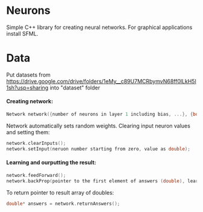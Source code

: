 # Neurons
Simple C++ library for creating neural networks. For graphical applications install SFML.

# Data
Put datasets from https://drive.google.com/drive/folders/1eMy__c89U7MCRbymvN68ff0lLkH5l1sh?usp=sharing into "dataset" folder

#### Creating network: 
```cpp
Network network({number of neurons in layer 1 including bias, ...}, {bool doesLayer1HaveBias, ...});
```
Network automatically sets random weights.
Clearing input neuron values and setting them:
```cpp
network.clearInputs();
network.setInput(neruon number starting from zero, value as double);
```

#### Learning and ourputting the result:
```cpp
network.feedForward();
network.backProp(pointer to the first element of answers (double), learning rate (double), acceleration (double));
```
To return pointer to result array of doubles:
```cpp
double* answers = network.returnAnswers();
```
